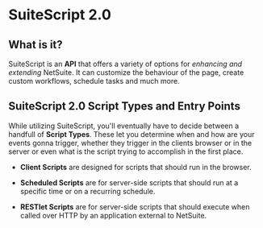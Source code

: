 # SuiteScript 2.0

## What is it?

SuiteScript is an **API** that offers a variety of options for _enhancing and extending_ NetSuite.
It can customize the behaviour of the page, create custom workflows,
schedule tasks and much more.

## SuiteScript 2.0 Script Types and Entry Points

While utilizing SuiteScript, you'll eventually have to decide between a handfull of **Script Types**.
These let you determine when and how are your events gonna trigger, whether they trigger in the
clients browser or in the server or even what is the script trying to accomplish in the first place.

- **Client Scripts** are designed for scripts that should run in the browser.

- **Scheduled Scripts** are for server-side scripts that should run at a specific time or on a recurring schedule.

- **RESTlet Scripts** are for server-side scripts that should execute when called over HTTP by an application external to NetSuite.
